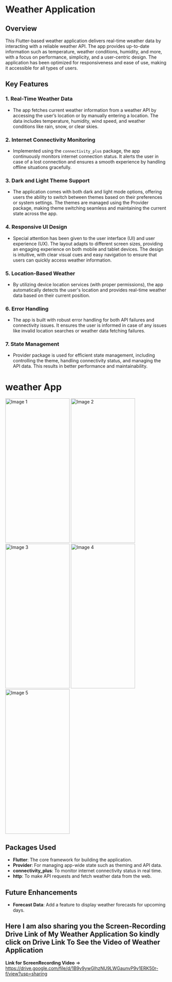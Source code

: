 # Weather Application

## Overview

This Flutter-based weather application delivers real-time weather data by interacting with a reliable weather API. The app provides up-to-date information such as temperature, weather conditions, humidity, and more, with a focus on performance, simplicity, and a user-centric design. The application has been optimized for responsiveness and ease of use, making it accessible for all types of users.

## Key Features

### 1. **Real-Time Weather Data**
   - The app fetches current weather information from a weather API by accessing the user’s location or by manually entering a location. The data includes temperature, humidity, wind speed, and weather conditions like rain, snow, or clear skies.

### 2. **Internet Connectivity Monitoring**
   - Implemented using the `connectivity_plus` package, the app continuously monitors internet connection status. It alerts the user in case of a lost connection and ensures a smooth experience by handling offline situations gracefully.

### 3. **Dark and Light Theme Support**
   - The application comes with both dark and light mode options, offering users the ability to switch between themes based on their preferences or system settings. The themes are managed using the Provider package, making theme switching seamless and maintaining the current state across the app.

### 4. **Responsive UI Design**
   - Special attention has been given to the user interface (UI) and user experience (UX). The layout adapts to different screen sizes, providing an engaging experience on both mobile and tablet devices. The design is intuitive, with clear visual cues and easy navigation to ensure that users can quickly access weather information.

### 5. **Location-Based Weather**
   - By utilizing device location services (with proper permissions), the app automatically detects the user's location and provides real-time weather data based on their current position.

### 6. **Error Handling**
   - The app is built with robust error handling for both API failures and connectivity issues. It ensures the user is informed in case of any issues like invalid location searches or weather data fetching failures.

### 7. **State Management**
   - Provider package is used for efficient state management, including controlling the theme, handling connectivity status, and managing the API data. This results in better performance and maintainability.

<!DOCTYPE html>
<html lang="en">
<body>
    <h1>weather App</h1>
    <div class="gallery">
        <img src="https://github.com/user-attachments/assets/d1c32d19-1918-42b6-86fb-f1dbce761433" alt="Image 1" style="width: 200px; height: 450px;">
        <img src="https://github.com/user-attachments/assets/858a0bf7-fb5b-4a1a-9f06-ae3f583c3005" alt="Image 2" style="width: 200px; height: 450px;">
        <img src="https://github.com/user-attachments/assets/57935038-381c-4d16-a89d-dd458a2aed2f" alt="Image 3" style="width: 200px; height: 450px;">
        <img src="https://github.com/user-attachments/assets/edb1f80b-d269-486f-b8e0-087142151e74" alt="Image 4" style="width: 200px; height: 450px;">
        <img src="https://github.com/user-attachments/assets/b42d279e-69b5-42d6-9b54-0564b308cd4a" alt="Image 5" style="width: 200px; height: 450px;">
    </div>
</body>
</html>

## Packages Used

- **Flutter**: The core framework for building the application.
- **Provider**: For managing app-wide state such as theming and API data.
- **connectivity_plus**: To monitor internet connectivity status in real time.
- **http**: To make API requests and fetch weather data from the web.

## Future Enhancements
- **Forecast Data**: Add a feature to display weather forecasts for upcoming days.

## Here I am also sharing you the Screen-Recording Drive Link of My Weather Application So kindly click on Drive Link To See the Video of Weather Application
**Link for ScreenRecording Video** => https://drive.google.com/file/d/1B9v9ywGlhzNU9LWGaunvP9v1ERK50r-f/view?usp=sharing
